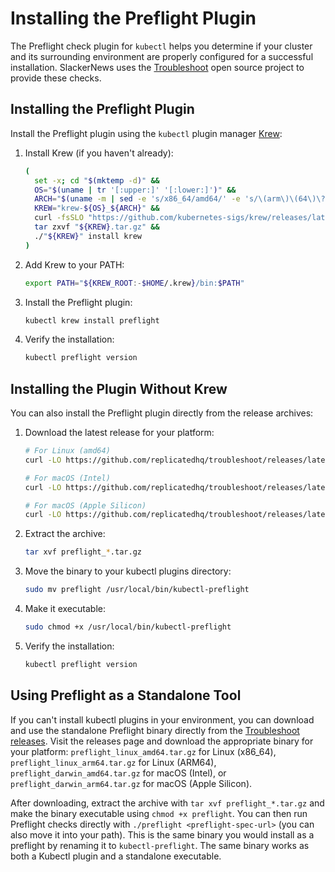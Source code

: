 # Installing the Preflight Plugin

The Preflight check plugin for `kubectl` helps you determine if your cluster and its surrounding environment are properly configured for a successful installation. SlackerNews uses the [Troubleshoot](https://troubleshoot.sh/) open source project to provide these checks.

## Installing the Preflight Plugin

Install the Preflight plugin using the `kubectl` plugin manager [Krew](https://krew.sigs.k8s.io/):

1. Install Krew (if you haven't already):
   ```bash
   (
     set -x; cd "$(mktemp -d)" &&
     OS="$(uname | tr '[:upper:]' '[:lower:]')" &&
     ARCH="$(uname -m | sed -e 's/x86_64/amd64/' -e 's/\(arm\)\(64\)\?.*/\1\2/' -e 's/aarch64$/arm64/')" &&
     KREW="krew-${OS}_${ARCH}" &&
     curl -fsSLO "https://github.com/kubernetes-sigs/krew/releases/latest/download/${KREW}.tar.gz" &&
     tar zxvf "${KREW}.tar.gz" &&
     ./"${KREW}" install krew
   )
   ```

2. Add Krew to your PATH:
   ```bash
   export PATH="${KREW_ROOT:-$HOME/.krew}/bin:$PATH"
   ```

3. Install the Preflight plugin:
   ```bash
   kubectl krew install preflight
   ```

4. Verify the installation:
   ```bash
   kubectl preflight version
   ```

## Installing the Plugin Without Krew

You can also install the Preflight plugin directly from the release archives:

1. Download the latest release for your platform:
   ```bash
   # For Linux (amd64)
   curl -LO https://github.com/replicatedhq/troubleshoot/releases/latest/download/preflight_linux_amd64.tar.gz
   
   # For macOS (Intel)
   curl -LO https://github.com/replicatedhq/troubleshoot/releases/latest/download/preflight_darwin_amd64.tar.gz
   
   # For macOS (Apple Silicon)
   curl -LO https://github.com/replicatedhq/troubleshoot/releases/latest/download/preflight_darwin_arm64.tar.gz
   ```

2. Extract the archive:
   ```bash
   tar xvf preflight_*.tar.gz
   ```

3. Move the binary to your kubectl plugins directory:
   ```bash
   sudo mv preflight /usr/local/bin/kubectl-preflight
   ```

4. Make it executable:
   ```bash
   sudo chmod +x /usr/local/bin/kubectl-preflight
   ```

5. Verify the installation:
   ```bash
   kubectl preflight version
   ```

## Using Preflight as a Standalone Tool

If you can't install kubectl plugins in your environment, you can download and use the standalone Preflight binary directly from the [Troubleshoot releases](https://github.com/replicatedhq/troubleshoot/releases). Visit the releases page and download the appropriate binary for your platform: `preflight_linux_amd64.tar.gz` for Linux (x86_64), `preflight_linux_arm64.tar.gz` for Linux (ARM64), `preflight_darwin_amd64.tar.gz` for macOS (Intel), or `preflight_darwin_arm64.tar.gz` for macOS (Apple Silicon).

After downloading, extract the archive with `tar xvf preflight_*.tar.gz` and make the binary executable using `chmod +x preflight`. You can then run Preflight checks directly with `./preflight <preflight-spec-url>` (you can also move it into your path). This is the same binary you would install as a preflight by renaming it to `kubectl-preflight`. The same binary works as both a Kubectl plugin and a standalone executable.
